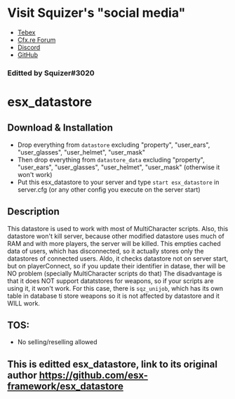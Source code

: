 # Visit Squizer's "social media"
* [Tebex](https://sqz.tebex.io/)
* [Cfx.re Forum](https://forum.cfx.re/u/squizer/)
* [Discord](https://discord.gg/FVXAu2F)
* [GitHub](https://github.com/czsquizer/)
### Editted by Squizer#3020

# esx_datastore

## Download & Installation
 - Drop everything from `datastore` excluding "property", "user_ears", "user_glasses", "user_helmet", "user_mask"
 - Then drop everything from `datastore_data` excluding "property", "user_ears", "user_glasses", "user_helmet", "user_mask" (otherwise it won't work)
 - Put this esx_datastore to your server and type `start esx_datastore` in server.cfg (or any other config you execute on the server start)

## Description
This datastore is used to work with most of MultiCharacter scripts. Also, this datastore won't kill server, because other modified datastore uses much of RAM and with more players, the server will be killed. This empties cached data of users, which has disconnected, so it actually stores only the datastores of connected users. Aldo, it checks datastore not on server start, but on playerConnect, so if you update their identifier in datase, ther will be NO problem (specially MultiCharacter scripts do that)
The disadvantage is that it does NOT support datatstores for weapons, so if your scripts are using it, it won't work. For this case, there is `sqz_unijob`, which has its own table in database ti store weapons so it is not affected by datastore and it WILL work.

## TOS:
- No selling/reselling allowed

## This is editted esx_datastore, link to its original author https://github.com/esx-framework/esx_datastore
